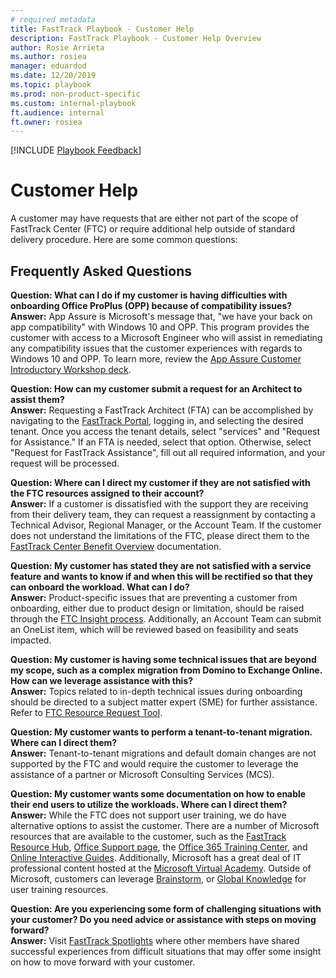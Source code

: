 ```yaml
---  
# required metadata  
title: FastTrack Playbook - Customer Help
description: FastTrack Playbook - Customer Help Overview
author: Rosie Arrieta  
ms.author: rosiea  
manager: eduardod  
ms.date: 12/20/2019  
ms.topic: playbook  
ms.prod: non-product-specific  
ms.custom: internal-playbook  
ft.audience: internal  
ft.owner: rosiea
---  
```

[!INCLUDE [Playbook Feedback](./includes/questions-feedback.md)]
# Customer Help

A customer may have requests that are either not part of the scope of FastTrack Center (FTC) or require additional help outside of standard delivery procedure. Here are some common questions:

## Frequently Asked Questions

**Question: What can I do if my customer is having difficulties with onboarding Office ProPlus (OPP) because of compatibility issues?**  
**Answer:** App Assure is Microsoft's message that, "we have your back on app compatibility" with Windows 10 and OPP. This program provides the customer with access to a Microsoft Engineer who will assist in remediating any compatibility issues that the customer experiences with regards to Windows 10 and OPP. To learn more, review the  [App Assure Customer Introductory Workshop deck](https://aka.ms/AA7629b).

**Question: How can my customer submit a request for an Architect to assist them?**  
**Answer:** Requesting a FastTrack Architect (FTA) can be accomplished by navigating to the [FastTrack Portal](https://fasttrack.microsoft.com/), logging in, and selecting the desired tenant. Once you access the tenant details, select "services" and "Request for Assistance." If an FTA is needed, select that option. Otherwise, select "Request for FastTrack Assistance", fill out all required information, and your request will be processed.

**Question: Where can I direct my customer if they are not satisfied with the FTC resources assigned to their account?**  
**Answer:** If a customer is dissatisfied with the support they are receiving from their delivery team, they can request a reassignment by contacting a Technical Advisor, Regional Manager, or the Account Team. If the customer does not understand the limitations of the FTC, please direct them to the [FastTrack Center Benefit Overview](https://docs.microsoft.com/en-us/fasttrack/o365-fasttrack-benefit-overview) documentation.

**Question: My customer has stated they are not satisfied with a service feature and wants to know if and when this will be rectified so that they can onboard the workload. What can I do?**  
**Answer:** Product-specific issues that are preventing a customer from onboarding, either due to product design or limitation, should be raised through the [FTC Insight process](https://aka.ms/ftcinew). Additionally, an Account Team can submit an OneList item, which will be reviewed based on feasibility and seats impacted.

**Question: My customer is having some technical issues that are beyond my scope, such as a complex migration from Domino to Exchange Online. How can we leverage assistance with this?**  
**Answer:** Topics related to in-depth technical issues during onboarding should be directed to a subject matter expert (SME) for further assistance. Refer to [FTC Resource Request Tool](https://aka.ms/FTCResourceRequest).

**Question: My customer wants to perform a tenant-to-tenant migration. Where can I direct them?**  
**Answer:** Tenant-to-tenant migrations and default domain changes are not supported by the FTC and would require the customer to leverage the assistance of a partner or Microsoft Consulting Services (MCS).

**Question: My customer wants some documentation on how to enable their end users to utilize the workloads. Where can I direct them?**  
**Answer:** While the FTC does not support user training, we do have alternative options to assist the customer. There are a number of Microsoft resources that are available to the customer, such as the [FastTrack Resource Hub](https://www.microsoft.com/en-us/fasttrack/resources?rtc=1), [Office Support page](https://support.office.com/), the [Office 365 Training Center](https://support.office.com/office-training-center?redirectSourcePath=%252fen-us%252farticle%252fb8f02f81-ec85-4493-a39b-4c48e6bc4bfb), and [Online Interactive Guides](https://techcommunity.microsoft.com/t5/Online-Interactive-Guides/Updated-Online-Interactive-Guides/m-p/28352#M1). Additionally, Microsoft has a great deal of IT professional content hosted at the [Microsoft Virtual Academy](https://mva.microsoft.com/). Outside of Microsoft, customers can leverage [Brainstorm](https://www.brainstorminc.com/), or [Global Knowledge](https://www.globalknowledge.com/us-en/) for user training resources.

**Question: Are you experiencing some form of challenging situations with your customer? Do you need advice or assistance with steps on moving forward?**  
**Answer:** Visit [FastTrack Spotlights](https://aka.ms/ftcspotlights) where other members have shared successful experiences from difficult situations that may offer some insight on how to move forward with your customer.